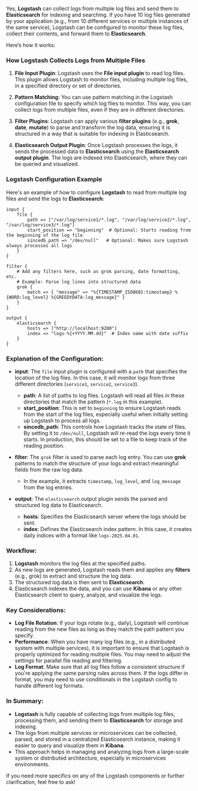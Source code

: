 Yes, **Logstash** can collect logs from multiple log files and send them to **Elasticsearch** for indexing and searching. If you have 10 log files generated by your application (e.g., from 10 different services or multiple instances of the same service), Logstash can be configured to monitor these log files, collect their contents, and forward them to **Elasticsearch**.

Here’s how it works:

### How Logstash Collects Logs from Multiple Files

1. **File Input Plugin**: Logstash uses the **File input plugin** to read log files. This plugin allows Logstash to monitor files, including multiple log files, in a specified directory or set of directories.

2. **Pattern Matching**: You can use pattern matching in the Logstash configuration file to specify which log files to monitor. This way, you can collect logs from multiple files, even if they are in different directories.

3. **Filter Plugins**: Logstash can apply various **filter plugins** (e.g., **grok**, **date**, **mutate**) to parse and transform the log data, ensuring it is structured in a way that is suitable for indexing in Elasticsearch.

4. **Elasticsearch Output Plugin**: Once Logstash processes the logs, it sends the processed data to **Elasticsearch** using the **Elasticsearch output plugin**. The logs are indexed into Elasticsearch, where they can be queried and visualized.

### Logstash Configuration Example

Here's an example of how to configure **Logstash** to read from multiple log files and send the logs to **Elasticsearch**:

```plaintext
input {
    file {
        path => ["/var/log/service1/*.log", "/var/log/service2/*.log", "/var/log/service3/*.log"]
        start_position => "beginning"  # Optional: Starts reading from the beginning of the log file
        sincedb_path => "/dev/null"   # Optional: Makes sure Logstash always processes all logs
    }
}

filter {
    # Add any filters here, such as grok parsing, date formatting, etc.
    # Example: Parse log lines into structured data
    grok {
        match => { "message" => "%{TIMESTAMP_ISO8601:timestamp} %{WORD:log_level} %{GREEDYDATA:log_message}" }
    }
}

output {
    elasticsearch {
        hosts => ["http://localhost:9200"]
        index => "logs-%{+YYYY.MM.dd}"  # Index name with date suffix
    }
}
```

### Explanation of the Configuration:

- **input**: The `file` input plugin is configured with a `path` that specifies the location of the log files. In this case, it will monitor logs from three different directories (`service1`, `service2`, `service3`).

  - **path**: A list of paths to log files. Logstash will read all files in these directories that match the pattern (`*.log` in this example).
  - **start_position**: This is set to `beginning` to ensure Logstash reads from the start of the log files, especially useful when initially setting up Logstash to process all logs.
  - **sincedb_path**: This controls how Logstash tracks the state of files. By setting it to `/dev/null`, Logstash will re-read the logs every time it starts. In production, this should be set to a file to keep track of the reading position.

- **filter**: The `grok` filter is used to parse each log entry. You can use **grok** patterns to match the structure of your logs and extract meaningful fields from the raw log data.

  - In the example, it extracts `timestamp`, `log_level`, and `log_message` from the log entries.

- **output**: The `elasticsearch` output plugin sends the parsed and structured log data to Elasticsearch.
  - **hosts**: Specifies the Elasticsearch server where the logs should be sent.
  - **index**: Defines the Elasticsearch index pattern. In this case, it creates daily indices with a format like `logs-2025.04.01`.

### Workflow:

1. **Logstash** monitors the log files at the specified paths.
2. As new logs are generated, Logstash reads them and applies any **filters** (e.g., grok) to extract and structure the log data.
3. The structured log data is then sent to **Elasticsearch**.
4. Elasticsearch indexes the data, and you can use **Kibana** or any other Elasticsearch client to query, analyze, and visualize the logs.

### Key Considerations:

- **Log File Rotation**: If your logs rotate (e.g., daily), Logstash will continue reading from the new files as long as they match the path pattern you specify.
- **Performance**: When you have many log files (e.g., in a distributed system with multiple services), it is important to ensure that Logstash is properly optimized for reading multiple files. You may need to adjust the settings for parallel file reading and filtering.
- **Log Format**: Make sure that all log files follow a consistent structure if you're applying the same parsing rules across them. If the logs differ in format, you may need to use conditionals in the Logstash config to handle different log formats.

### In Summary:

- **Logstash** is fully capable of collecting logs from multiple log files, processing them, and sending them to **Elasticsearch** for storage and indexing.
- The logs from multiple services or microservices can be collected, parsed, and stored in a centralized Elasticsearch instance, making it easier to query and visualize them in **Kibana**.
- This approach helps in managing and analyzing logs from a large-scale system or distributed architecture, especially in microservices environments.

If you need more specifics on any of the Logstash components or further clarification, feel free to ask!
